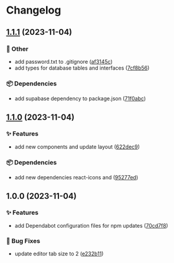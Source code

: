 # Changelog

## [1.1.1](https://github.com/TheoEwzZer/SpotifyClone/compare/v1.1.0...v1.1.1) (2023-11-04)


### 🔧 Other

* add password.txt to .gitignore ([af3145c](https://github.com/TheoEwzZer/SpotifyClone/commit/af3145ca33f8fcce6d39384d179a972c3ba5e53a))
* add types for database tables and interfaces ([7cf8b56](https://github.com/TheoEwzZer/SpotifyClone/commit/7cf8b5658e36dfbc0962554b221b7ed3a331759c))


### 📦 Dependencies

* add supabase dependency to package.json ([71f0abc](https://github.com/TheoEwzZer/SpotifyClone/commit/71f0abc488157aff2dbb68626ab150f825787357))

## [1.1.0](https://github.com/TheoEwzZer/SpotifyClone/compare/v1.0.0...v1.1.0) (2023-11-04)


### ✨ Features

* add new components and update layout ([622dec9](https://github.com/TheoEwzZer/SpotifyClone/commit/622dec9b4ee2c6326339e93cb1e4e08ddf06934e))


### 📦 Dependencies

* add new dependencies react-icons and ([95277ed](https://github.com/TheoEwzZer/SpotifyClone/commit/95277ed9e348cf2a1bd16e4bd717e62499a10121))

## 1.0.0 (2023-11-04)


### ✨ Features

* add Dependabot configuration files for npm updates ([70cd7f8](https://github.com/TheoEwzZer/SpotifyClone/commit/70cd7f8e940da07a124ba5b3899832ebde45c371))


### 🐛 Bug Fixes

* update editor tab size to 2 ([e232b11](https://github.com/TheoEwzZer/SpotifyClone/commit/e232b1124348485f12ad30128dccdf0a7912e3ad))
